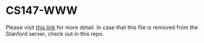 # CS147-WWW

Please visit [this link](http://web.stanford.edu/class/cs147/projects/localcommunity/quest/) for more detail. In case that this file is removed from the Stanford server, check out in this repo.
